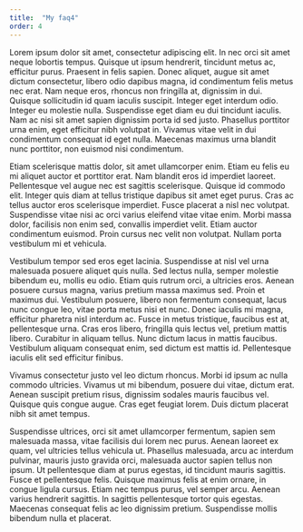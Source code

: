 ```yaml
---
title:  "My faq4"
order: 4
---
```


Lorem ipsum dolor sit amet, consectetur adipiscing elit. In nec orci sit amet neque lobortis tempus. Quisque ut ipsum hendrerit, tincidunt metus ac, efficitur purus. Praesent in felis sapien. Donec aliquet, augue sit amet dictum consectetur, libero odio dapibus magna, id condimentum felis metus nec erat. Nam neque eros, rhoncus non fringilla at, dignissim in dui. Quisque sollicitudin id quam iaculis suscipit. Integer eget interdum odio. Integer eu molestie nulla. Suspendisse eget diam eu dui tincidunt iaculis. Nam ac nisi sit amet sapien dignissim porta id sed justo. Phasellus porttitor urna enim, eget efficitur nibh volutpat in. Vivamus vitae velit in dui condimentum consequat id eget nulla. Maecenas maximus urna blandit nunc porttitor, non euismod nisi condimentum.

Etiam scelerisque mattis dolor, sit amet ullamcorper enim. Etiam eu felis eu mi aliquet auctor et porttitor erat. Nam blandit eros id imperdiet laoreet. Pellentesque vel augue nec est sagittis scelerisque. Quisque id commodo elit. Integer quis diam at tellus tristique dapibus sit amet eget purus. Cras ac tellus auctor eros scelerisque imperdiet. Fusce placerat a nisl nec volutpat. Suspendisse vitae nisi ac orci varius eleifend vitae vitae enim. Morbi massa dolor, facilisis non enim sed, convallis imperdiet velit. Etiam auctor condimentum euismod. Proin cursus nec velit non volutpat. Nullam porta vestibulum mi et vehicula.

Vestibulum tempor sed eros eget lacinia. Suspendisse at nisl vel urna malesuada posuere aliquet quis nulla. Sed lectus nulla, semper molestie bibendum eu, mollis eu odio. Etiam quis rutrum orci, a ultricies eros. Aenean posuere cursus magna, varius pretium massa maximus sed. Proin et maximus dui. Vestibulum posuere, libero non fermentum consequat, lacus nunc congue leo, vitae porta metus nisi et nunc. Donec iaculis mi magna, efficitur pharetra nisl interdum ac. Fusce in metus tristique, faucibus est at, pellentesque urna. Cras eros libero, fringilla quis lectus vel, pretium mattis libero. Curabitur in aliquam tellus. Nunc dictum lacus in mattis faucibus. Vestibulum aliquam consequat enim, sed dictum est mattis id. Pellentesque iaculis elit sed efficitur finibus.

Vivamus consectetur justo vel leo dictum rhoncus. Morbi id ipsum ac nulla commodo ultricies. Vivamus ut mi bibendum, posuere dui vitae, dictum erat. Aenean suscipit pretium risus, dignissim sodales mauris faucibus vel. Quisque quis congue augue. Cras eget feugiat lorem. Duis dictum placerat nibh sit amet tempus.

Suspendisse ultrices, orci sit amet ullamcorper fermentum, sapien sem malesuada massa, vitae facilisis dui lorem nec purus. Aenean laoreet ex quam, vel ultricies tellus vehicula ut. Phasellus malesuada, arcu ac interdum pulvinar, mauris justo gravida orci, malesuada auctor sapien tellus non ipsum. Ut pellentesque diam at purus egestas, id tincidunt mauris sagittis. Fusce et pellentesque felis. Quisque maximus felis at enim ornare, in congue ligula cursus. Etiam nec tempus purus, vel semper arcu. Aenean varius hendrerit sagittis. In sagittis pellentesque tortor quis egestas. Maecenas consequat felis ac leo dignissim pretium. Suspendisse mollis bibendum nulla et placerat.